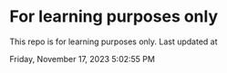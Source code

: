# For learning purposes only
This repo is for learning purposes only.
Last updated at

Friday, November 17, 2023 5:02:55 PM

